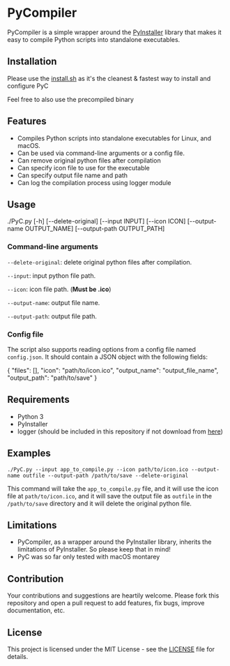 # PyCompiler

PyCompiler is a simple wrapper around the [PyInstaller](https://www.pyinstaller.org/) library that makes it easy to compile Python scripts into standalone executables.

## Installation

Please use the [install.sh](install.sh) as it's the cleanest & fastest way to install and configure PyC

Feel free to also use the precompiled binary

## Features

- Compiles Python scripts into standalone executables for Linux, and macOS.
- Can be used via command-line arguments or a config file.
- Can remove original python files after compilation
- Can specify icon file to use for the executable
- Can specify output file name and path
- Can log the compilation process using logger module

## Usage

./PyC.py [-h] [--delete-original] [--input INPUT] [--icon ICON]
[--output-name OUTPUT_NAME] [--output-path OUTPUT_PATH]

### Command-line arguments

`--delete-original`: delete original python files after compilation.

`--input`: input python file path.

`--icon`: icon file path. (**Must be .ico**)

`--output-name`: output file name.

`--output-path`: output file path.


### Config file

The script also supports reading options from a config file named `config.json`.
It should contain a JSON object with the following fields:

{
"files": [],
"icon": "path/to/icon.ico",
"output_name": "output_file_name",
"output_path": "path/to/save"
}

## Requirements

- Python 3
- PyInstaller
- logger (should be included in this repository if not download from [here](https://github.com/duch3201/logger))

## Examples

`./PyC.py --input app_to_compile.py --icon path/to/icon.ico --output-name outfile --output-path /path/to/save --delete-original`

This command will take the `app_to_compile.py` file, and it will use the icon file at `path/to/icon.ico`, and it will save the output file as `outfile` in the `/path/to/save` directory and it will delete the original python file.

## Limitations

- PyCompiler, as a wrapper around the PyInstaller library, inherits the limitations of PyInstaller. So please keep that in mind!
- PyC was so far only tested with macOS montarey

## Contribution

Your contributions and suggestions are heartily welcome. 
Please fork this repository and open a pull request to add features, fix bugs, improve documentation, etc.

## License

This project is licensed under the MIT License - see the [LICENSE](LICENSE) file for details.
